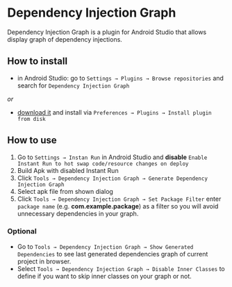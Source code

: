 # Dependency Injection Graph

Dependency Injection Graph is a plugin for Android Studio that allows display graph of dependency injections.

## How to install
- in Android Studio: go to `Settings → Plugins → Browse repositories` and search for `Dependency Injection Graph`

_or_

- [download it](http://plugins.jetbrains.com/plugin/10107) and install via `Preferences → Plugins → Install plugin from disk`

## How to use

1. Go to `Settings → Instan Run` in Android Studio and **disable** `Enable Instant Run to hot swap code/resource changes on deploy`
2. Build Apk with disabled Instant Run
3. Click `Tools → Dependency Injection Graph → Generate Dependency Injection Graph`
4. Select apk file from shown dialog
5. Click `Tools → Dependency Injection Graph → Set Package Filter` enter `package name` (e.g. **com.example.package**) as a filter so you will avoid unnecessary dependencies in your graph.

### Optional

- Go to `Tools → Dependency Injection Graph → Show Generated Dependencies` to see last generated dependencies graph of current project in browser.
- Select `Tools → Dependency Injection Graph → Disable Inner Classes` to define if you want to skip inner classes on your graph or not.